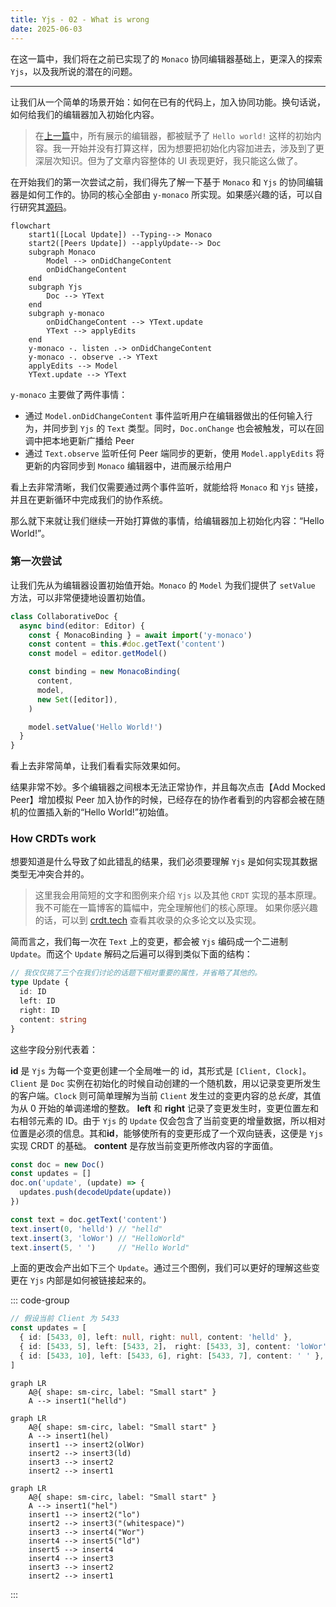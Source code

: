 ```yaml
---
title: Yjs - 02 - What is wrong
date: 2025-06-03
---
```

<script setup lang="ts">
import EditorList from './src/editor-list.vue'
import YMonacoBasic from './src/episode2/y-monaco-basic.vue'
</script>

在这一篇中，我们将在之前已实现了的 `Monaco` 协同编辑器基础上，更深入的探索 `Yjs`，以及我所说的潜在的问题。

---

让我们从一个简单的场景开始：如何在已有的代码上，加入协同功能。换句话说，如何给我们的编辑器加入初始化内容。

> 在[上一篇](./01-the-good-days-of-collaboration-system.md)中，所有展示的编辑器，都被赋予了 `Hello world!` 这样的初始内容。我一开始并没有打算这样，因为想要把初始化内容加进去，涉及到了更深层次知识。但为了文章内容整体的 UI 表现更好，我只能这么做了。

在开始我们的第一次尝试之前，我们得先了解一下基于 `Monaco` 和 `Yjs` 的协同编辑器是如何工作的。协同的核心全部由 `y-monaco` 所实现。如果感兴趣的话，可以自行研究其[源码](https://github.com/yjs/y-monaco)。

```mermaid
flowchart 
    start1([Local Update]) --Typing--> Monaco
    start2([Peers Update]) --applyUpdate--> Doc
    subgraph Monaco
        Model --> onDidChangeContent
        onDidChangeContent
    end
    subgraph Yjs
        Doc --> YText
    end
    subgraph y-monaco
        onDidChangeContent --> YText.update
        YText --> applyEdits
    end
    y-monaco -. listen .-> onDidChangeContent
    y-monaco -. observe .-> YText
    applyEdits --> Model
    YText.update --> YText
```

`y-monaco` 主要做了两件事情：

- 通过 `Model.onDidChangeContent` 事件监听用户在编辑器做出的任何输入行为，并同步到 `Yjs` 的 `Text` 类型。同时，`Doc.onChange` 也会被触发，可以在回调中把本地更新广播给 Peer
- 通过 `Text.observe` 监听任何 Peer 端同步的更新，使用 `Model.applyEdits` 将更新的内容同步到 `Monaco` 编辑器中，进而展示给用户

看上去非常清晰，我们仅需要通过两个事件监听，就能给将 `Monaco` 和 `Yjs` 链接，并且在更新循环中完成我们的协作系统。

那么就下来就让我们继续一开始打算做的事情，给编辑器加上初始化内容：“Hello World!”。

### 第一次尝试

让我们先从为编辑器设置初始值开始。`Monaco` 的 `Model` 为我们提供了 `setValue` 方法，可以非常便捷地设置初始值。

```ts {13}
class CollaborativeDoc {
  async bind(editor: Editor) {
    const { MonacoBinding } = await import('y-monaco')
    const content = this.#doc.getText('content')
    const model = editor.getModel()

    const binding = new MonacoBinding(
      content,
      model,
      new Set([editor]),
    )

    model.setValue('Hello World!')
  }
}
```

看上去非常简单，让我们看看实际效果如何。

<EditorList :editor="YMonacoBasic" :defaultCount="1" />

结果非常不妙。多个编辑器之间根本无法正常协作，并且每次点击【Add Mocked Peer】增加模拟 Peer 加入协作的时候，已经存在的协作者看到的内容都会被在随机的位置插入新的“Hello World!”初始值。

### How CRDTs work

想要知道是什么导致了如此错乱的结果，我们必须要理解 `Yjs` 是如何实现其数据类型无冲突合并的。

> 这里我会用简短的文字和图例来介绍 `Yjs` 以及其他 `CRDT` 实现的基本原理。我不可能在一篇博客的篇幅中，完全理解他们的核心原理。
> 如果你感兴趣的话，可以到 [crdt.tech](https://crdt.tech) 查看其收录的众多论文以及实现。

简而言之，我们每一次在 `Text` 上的变更，都会被 `Yjs` 编码成一个二进制 `Update`。而这个 `Update` 解码之后遍可以得到类似下面的结构：

```ts
// 我仅仅挑了三个在我们讨论的话题下相对重要的属性，并省略了其他的。
type Update {
  id: ID
  left: ID
  right: ID
  content: string
}
```

这些字段分别代表着：

**id** 是 `Yjs` 为每一个变更创建一个全局唯一的 id，其形式是 `[Client, Clock]`。`Client` 是 `Doc` 实例在初始化的时候自动创建的一个随机数，用以记录变更所发生的客户端。`Clock` 则可简单理解为当前 `Client` 发生过的变更内容的总*长度*，其值为从 0 开始的单调递增的整数。
**left** 和 **right** 记录了变更发生时，变更位置左和右相邻元素的 ID。由于 `Yjs` 的 `Update` 仅会包含了当前变更的增量数据，所以相对位置是必须的信息。其和**id**，能够使所有的变更形成了一个双向链表，这便是 `Yjs` 实现 CRDT 的基础。
**content** 是存放当前变更所修改内容的字面值。

```ts
const doc = new Doc()
const updates = []
doc.on('update', (update) => {
  updates.push(decodeUpdate(update))
})

const text = doc.getText('content')
text.insert(0, 'helld') // "helld"
text.insert(3, 'loWor') // "HelloWorld"
text.insert(5, ' ')     // "Hello World"
```

上面的更改会产出如下三个 `Update`。通过三个图例，我们可以更好的理解这些变更在 `Yjs` 内部是如何被链接起来的。

::: code-group

```ts [code]
// 假设当前 Client 为 5433
const updates = [
  { id: [5433, 0], left: null, right: null, content: 'helld' },
  { id: [5433, 5], left: [5433, 2]， right: [5433, 3], content: 'loWor' },
  { id: [5433, 10], left: [5433, 6], right: [5433, 7], content: ' ' },
]
```

```mermaid [Graph: first insert]
graph LR
    A@{ shape: sm-circ, label: "Small start" }
    A --> insert1("helld")
```

```mermaid [Graph: second insert]
graph LR
    A@{ shape: sm-circ, label: "Small start" }
    A --> insert1(hel)
    insert1 --> insert2(olWor)
    insert2 --> insert3(ld)
    insert3 --> insert2
    insert2 --> insert1
```

```mermaid [Graph: final]
graph LR
    A@{ shape: sm-circ, label: "Small start" }
    A --> insert1("hel")
    insert1 --> insert2("lo")
    insert2 --> insert3("(whitespace)")
    insert3 --> insert4("Wor")
    insert4 --> insert5("ld")
    insert5 --> insert4
    insert4 --> insert3
    insert3 --> insert2
    insert2 --> insert1
```
:::